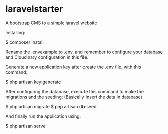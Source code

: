 # laravelstarter
A bootstrap CMS to a simple laravel website

Installing:

$ composer install


Rename the .envexample to .env, and remember to configure your database and Cloudinary configuration in this file.

Generate a new application key after create the .env file, with this command:

$ php artisan key:generate

After configuring the database, execute this command to make the migrations and the seeding:
(Basically insert the data in database)

$ php artisan migrate
$ php artisan db:seed


And finally run the application using:

$ php artisan serve
